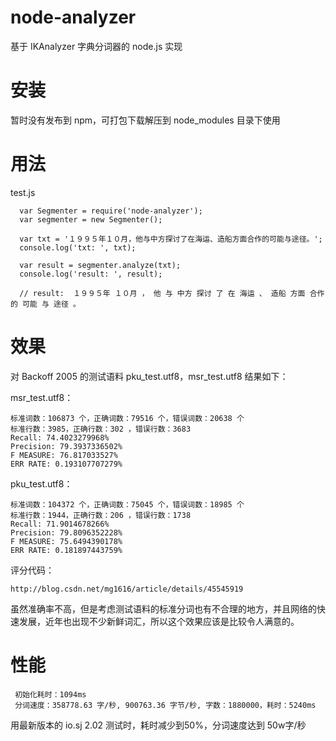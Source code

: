 # node-analyzer
基于 IKAnalyzer 字典分词器的 node.js 实现

# 安装
暂时没有发布到 npm，可打包下载解压到 node_modules 目录下使用

# 用法
test.js

      var Segmenter = require('node-analyzer');
      var segmenter = new Segmenter();
      
      var txt = '１９９５年１０月，他与中方探讨了在海运、造船方面合作的可能与途径。';
      console.log('txt: ', txt);
      
      var result = segmenter.analyze(txt);
      console.log('result: ', result);
      
      // result:  １９９５年 １０月 ， 他 与 中方 探讨 了 在 海运 、 造船 方面 合作 的 可能 与 途径 。

# 效果
对 Backoff 2005 的测试语料 pku_test.utf8，msr_test.utf8 结果如下：

msr_test.utf8：

    标准词数：106873 个，正确词数：79516 个，错误词数：20638 个
    标准行数：3985，正确行数：302 ，错误行数：3683
    Recall: 74.4023279968%
    Precision: 79.3937336502%
    F MEASURE: 76.817033527%
    ERR RATE: 0.193107707279%
  
pku_test.utf8：

    标准词数：104372 个，正确词数：75045 个，错误词数：18985 个
    标准行数：1944，正确行数：206 ，错误行数：1738
    Recall: 71.9014678266%
    Precision: 79.8096352228%
    F MEASURE: 75.6494390178%
    ERR RATE: 0.181897443759%
  
评分代码：
    
    http://blog.csdn.net/mg1616/article/details/45545919
    
虽然准确率不高，但是考虑测试语料的标准分词也有不合理的地方，并且网络的快速发展，近年也出现不少新鲜词汇，所以这个效果应该是比较令人满意的。

# 性能

     初始化耗时：1094ms
     分词速度：358778.63 字/秒, 900763.36 字节/秒, 字数：1880000，耗时：5240ms
     
用最新版本的 io.sj 2.02 测试时，耗时减少到50%，分词速度达到 50w字/秒
